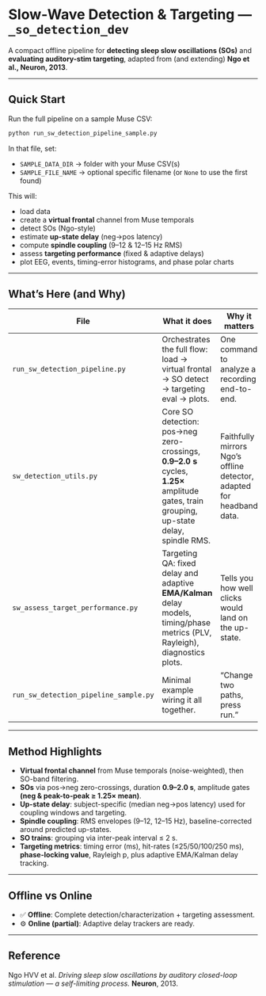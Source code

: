 # Slow-Wave Detection & Targeting — `_so_detection_dev`

A compact offline pipeline for **detecting sleep slow oscillations (SOs)** and **evaluating auditory-stim targeting**, adapted from (and extending) **Ngo et al., Neuron, 2013**.

---

## Quick Start

Run the full pipeline on a sample Muse CSV:

```bash
python run_sw_detection_pipeline_sample.py
```

In that file, set:

- `SAMPLE_DATA_DIR` → folder with your Muse CSV(s)  
- `SAMPLE_FILE_NAME` → optional specific filename (or `None` to use the first found)

This will:
- load data
- create a **virtual frontal** channel from Muse temporals
- detect SOs (Ngo-style)
- estimate **up-state delay** (neg→pos latency)
- compute **spindle coupling** (9–12 & 12–15 Hz RMS)
- assess **targeting performance** (fixed & adaptive delays)
- plot EEG, events, timing-error histograms, and phase polar charts

---

## What’s Here (and Why)

| File | What it does | Why it matters |
|---|---|---|
| `run_sw_detection_pipeline.py` | Orchestrates the full flow: load → virtual frontal → SO detect → targeting eval → plots. | One command to analyze a recording end-to-end. |
| `sw_detection_utils.py` | Core SO detection: pos→neg zero-crossings, **0.9–2.0 s** cycles, **1.25×** amplitude gates, train grouping, up-state delay, spindle RMS. | Faithfully mirrors Ngo’s offline detector, adapted for headband data. |
| `sw_assess_target_performance.py` | Targeting QA: fixed delay and adaptive **EMA/Kalman** delay models, timing/phase metrics (PLV, Rayleigh), diagnostics plots. | Tells you how well clicks would land on the up-state. |
| `run_sw_detection_pipeline_sample.py` | Minimal example wiring it all together. | “Change two paths, press run.” |

---

## Method Highlights

- **Virtual frontal channel** from Muse temporals (noise-weighted), then SO-band filtering.
- **SOs** via pos→neg zero-crossings, duration **0.9–2.0 s**, amplitude gates **(neg & peak-to-peak ≥ 1.25× mean)**.
- **Up-state delay**: subject-specific (median neg→pos latency) used for coupling windows and targeting.
- **Spindle coupling**: RMS envelopes (9–12, 12–15 Hz), baseline-corrected around predicted up-states.
- **SO trains**: grouping via inter-peak interval ≤ 2 s.
- **Targeting metrics**: timing error (ms), hit-rates (≤25/50/100/250 ms), **phase-locking value**, Rayleigh p, plus adaptive EMA/Kalman delay tracking.

---

## Offline vs Online

- ✅ **Offline**: Complete detection/characterization + targeting assessment.
- ⚙️ **Online (partial)**: Adaptive delay trackers are ready.

---

## Reference

Ngo HVV et al. *Driving sleep slow oscillations by auditory closed-loop stimulation — a self-limiting process.* **Neuron**, 2013.
